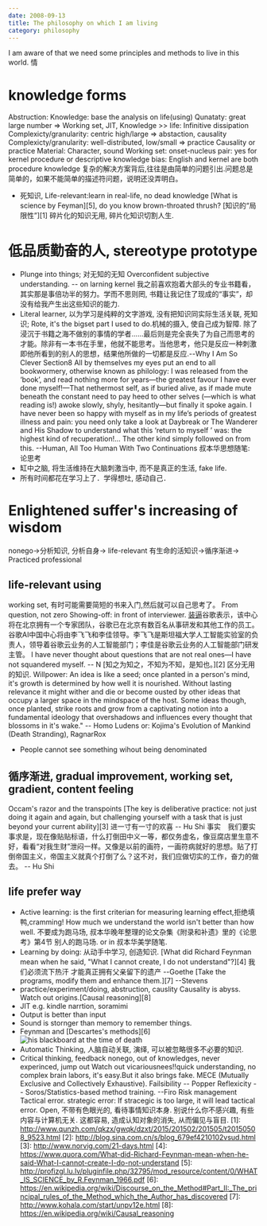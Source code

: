 ```yaml
---
date: 2008-09-13
title: The philosophy on which I am living
category: philosophy
---
```

I am aware of that we need some principles and methods to live in this world.
情
# knowledge forms
Abstruction:
Knowledge: base the analysis on life(using)
Qunataty: great large number => Working set, JIT, Knowledge >> life: Infinitive dissipation
Complexicty/granularity: centric high/large => abstaction, causality
Complexicty/granularity: well-distributed, low/small => practice
Causality or practice
Material: Character, sound
Working set: 
onset-nucleus pair: yes for kernel 
procedure or descriptive knowledge bias: English and kernel are both procedure knowledge
复杂的解决方案背后,往往是由简单的问题引出.问题总是简单的，如果不能简单的描述符问题，说明还没弄明白。
* 死知识, Life-relevant:learn in real-life, no dead knowledge
[What is science by Feyman][5], do you know brown-throated thrush?
[知识的“局限性”][1] 碎片化的知识无用, 碎片化知识切割人生.
# 低品质勤奋的人, stereotype prototype 
* Plunge into things;
对无知的无知
Overconfident subjective understanding. -- on larning kernel
我之前喜欢抱着大部头的专业书籍看，其实那是事倍功半的努力。学而不思则罔, 书籍让我记住了现成的“事实”，却没有给我产生出这些知识的能力.
* Literal learner, 以为学习是纯粹的文字游戏, 没有把知识同实际生活关联, 死知识; 
Rote, it's the bigset part I used to do.机械的摄入, 使自己成为智障. 
除了浸沉于书籍之海不做别的事情的学者……最后则是完全丧失了为自己而思考的才能。除非有一本书在手里，他就不能思考。当他思考，他只是反应一种刺激即他所看到的别人的思想，结果他所做的一切都是反应.--Why I Am So Clever  Section8
All by themselves my eyes put an end to all bookwormery, otherwise known as philology: I was released from the ‘book’, and read nothing more for years—the greatest favour I have ever done myself!—That nethermost self, as if buried alive, as if made mute beneath the constant need to pay heed to other selves (—which is what reading is!) awoke slowly, shyly, hesitantly—but finally it spoke again. I have never been so happy with myself as in my life’s periods of greatest illness and pain: you need only take a look at Daybreak or The Wanderer and His Shadow to understand what this ‘return to myself ’ was: the highest kind of recuperation!... The other kind simply followed on from this. --Human, All Too Human With Two Continuations
叔本华思想随笔: 论思考
* 缸中之脑, 将生活维持在大脑刺激当中, 而不是真正的生活, fake life.
* 所有时间都花在学习上了．学得想吐, 感动自己．
# Enlightened suffer's increasing of wisdom
nonego->分析知识, 分析自身-> life-relevant 有生命的活知识->循序渐进-> Practiced professional
## life-relevant using
working set, 有时可能需要简短的书来入门,然后就可以自己思考了。
From question, not zero
Showing-off: in front of interviewer. [装逼](https://www.zhihu.com/question/30178891/answer/205055193)谷歌表示，该中心将在北京拥有一个专家团队，谷歌已在北京有数百名从事研发和其他工作的员工。谷歌AI中国中心将由李飞飞和李佳领导。李飞飞是斯坦福大学人工智能实验室的负责人，领导着谷歌云业务的人工智能部门；李佳是谷歌云业务的人工智能部门研发主管。
I have never thought about questions that are not real ones—I have not squandered myself. -- N
[知之为知之，不知为不知，是知也。][2] 区分无用的知识.
Willpower: An idea is like a seed; once planted in a person's mind, it's growth is determined by how well it is nourished. Without lasting relevance it might wither and die or become ousted by other ideas that occupy a larger space in the mindspace of the host. Some ideas though, once planted, strike roots and grow from a captivating notion into a fundamental ideology that overshadows and influences every thought that blossoms in it's wake." -- Homo Ludens or: Kojima's Evolution of Mankind (Death Stranding), RagnarRox
* People cannot see something wihout being denominated
## 循序渐进, gradual improvement, working set, gradient, content feeling
Occam's razor and the transpoints
[The key is deliberative practice: not just doing it again and again, but challenging yourself with a task that is just beyond your current ability][3]
进一寸有一寸的欢喜 -- Hu Shi
事实　我们要实事求是，现在像贴贴标语，什么打倒田中义一等，都仅务虚名，像豆腐店里生意不好，看看“对我生财”泄闷一样。又像是以前的画符，一画符病就好的思想。贴了打倒帝国主义，帝国主义就真个打倒了么？这不对，我们应做切实的工作，奋力的做去。 -- Hu Shi
## life prefer way
* Active learning: is the first criterian for measuring learning effect,拒绝填鸭,cramming!
How much we understand the world isn't better than how well.
不要成为跑马场, 叔本华晚年整理的论文杂集《附录和补遗》里的《论思考》第4节 别人的跑马场. or in 叔本华美学随笔. 
* Learning by doing: 从动手中学习, 创造知识.
[What did Richard Feynman mean when he said, "What I cannot create, I do not understand"?][4]
我们必须流下热汗 才能真正拥有父亲留下的遗产 --Goethe
[Take the programs, modify them and enhance them.][7]  --Stevens
* practice/experiment/doing, abstruction, causlity
Causality is abyss. Watch out origins.[Causal reasoning][8]
* JIT e.g. kindle narrtion, soramimi
* Output is better than input
* Sound is stornger than memory to remember things.
* Feynman and [Descartes's methods][6]
![his blackboard at the time of death](http://archives.caltech.edu/pictures/1.10-29.jpg)
* Automatic Thinking, 人脑自动关联, 演绎, 可以被忽略很多不必要的知识.
* Critical thinking, feedback
nonego, out of knowledges, never experinced, jump out
Watch out vicariousnees!!quick understanding, no complex brain labors, it's easy.But it also brings fake. 
MECE (Mutually Exclusive and Collectively Exhaustive).
Failsibility -- Popper
Reflexicity -- Soros/Statistics-based method training. --Firo
Risk management
Tactical error. strategic error: If stracegic is too large, it will lead tactical error.
Open, 不带有色眼光的, 看待事情知识本身. 别说什么你不感兴趣, 有些内容与计算机无关. 这都容易, 造成认知对象的消失, 从而偏见与盲目.
[1]: http://www.qunzh.com/qkzx/gwqk/dzxt/2015/201502/201505/t20150508_9523.html
[2]: http://blog.sina.com.cn/s/blog_679ef4210102vsud.html
[3]: http://www.norvig.com/21-days.html
[4]: https://www.quora.com/What-did-Richard-Feynman-mean-when-he-said-What-I-cannot-create-I-do-not-understand
[5]: http://profizgl.lu.lv/pluginfile.php/32795/mod_resource/content/0/WHAT_IS_SCIENCE_by_R.Feynman_1966.pdf
[6]: https://en.wikipedia.org/wiki/Discourse_on_the_Method#Part_II:_The_principal_rules_of_the_Method_which_the_Author_has_discovered
[7]: http://www.kohala.com/start/unpv12e.html
[8]: https://en.wikipedia.org/wiki/Causal_reasoning
